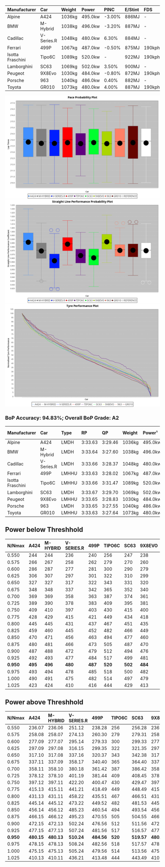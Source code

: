 | Manufacturer     | Car        | Weight | Power   | PINC    | E/Stint | FDS     |
|:-|:-|:-|:-|:-|:-|:-|
| Alpine           | A424       | 1036kg | 495.0kw | -3.00%  | 886MJ   |    -    |
| BMW              | M-Hybrid   | 1038kg | 496.0kw | -3.20%  | 887MJ   |    -    |
| Cadillac         | V-Series.R | 1048kg | 480.0kw | 6.30%   | 884MJ   |    -    |
| Ferrari          | 499P       | 1067kg | 487.0kw | -0.50%  | 875MJ   | 190kph  |
| Isotta Fraschini | Tipo6C     | 1089kg | 520.0kw |    -    | 922MJ   | 190kph  |
| Lamborghini      | SC63       | 1069kg | 502.0kw | 3.50%   | 900MJ   |    -    |
| Peugeot          | 9X8Evo     | 1030kg | 484.0kw | -0.80%  | 872MJ   | 190kph  |
| Porsche          | 963        | 1040kg | 486.0kw | 0.40%   | 882MJ   |    -    |
| Toyota           | GR010      | 1073kg | 480.0kw | 4.00%   | 887MJ   | 190kph  |

![PACECHART](./IMG/AUTO.png)
![STRAIGHTLINEPERFORMANCECHART](./IMG/AUTO_sp.png)
![TYREPERFORMANCECHART](./IMG/AUTO_tw.png)

### BoP Accuracy: 94.83%; Overall BoP Grade: A2
| Manufacturer     | Car        | Type  | RP      | QP      | Weight | Power¹  | Threshhold | PINC    | Power²   | E/Stint | AVG Vmax  | FDS     | RDLC | L/Stint | BOP-Grade | Model Accuracy | Model Points | Match%  | SimDiff |
|:-|:-|:-|:-|:-|:-|:-|:-|:-|:-|:-|:-|:-|:-|:-|:-|:-|:-|:-|:-|
| Alpine           | A424       | LMDH  | 3:33.63 | 3:29.46 | 1036kg | 495.0kw | 250.0kph   | -3.00%  | 480.20kw |  886MJ  | 330.60kph |    -    | 1.01 | 12      | ~A1       | 99.49%         | 1360         | 100.00% | -1.15   |
| BMW              | M-Hybrid   | LMDH  | 3:33.64 | 3:27.60 | 1038kg | 496.0kw | 250.0kph   | -3.20%  | 480.10kw |  887MJ  | 329.06kph |    -    | 1.01 | 12      | ~A1       | 98.62%         | 2363         | 100.00% | -0.62   |
| Cadillac         | V-Series.R | LMDH  | 3:33.66 | 3:28.37 | 1048kg | 480.0kw | 250.0kph   | 6.30%   | 510.20kw |  884MJ  | 326.52kph |    -    | 1.01 | 12      | +A2       | 98.50%         | 4201         | 94.54%  | +0.10   |
| Ferrari          | 499P       | LMHHU | 3:33.63 | 3:28.02 | 1067kg | 487.0kw | 250.0kph   | -0.50%  | 484.60kw |  875MJ  | 327.96kph | 190kph  | 1.02 | 12      | ~A1       | 100.00%        | 4441         | 98.45%  | +0.12   |
| Isotta Fraschini | Tipo6C     | LMHHU | 3:33.66 | 3:31.47 | 1089kg | 520.0kw | 250.0kph   |    -    | 520.00kw |  922MJ  | 327.48kph | 190kph  | 1.01 | 12      | +C1       | 98.48%         | 130          | 79.20%  | +0.43   |
| Lamborghini      | SC63       | LMDH  | 3:33.67 | 3:29.70 | 1069kg | 502.0kw | 250.0kph   | 3.50%   | 519.60kw |  900MJ  | 327.27kph |    -    | 1.02 | 12      | ~A1       | 100.00%        | 784          | 98.26%  | +0.32   |
| Peugeot          | 9X8Evo     | LMHHU | 3:33.65 | 3:28.83 | 1030kg | 484.0kw | 250.0kph   | -0.80%  | 480.10kw |  872MJ  | 330.81kph | 190kph  | 1.02 | 12      | +B2       | 100.00%        | 808          | 84.76%  | +0.28   |
| Porsche          | 963        | LMDH  | 3:33.65 | 3:27.55 | 1040kg | 486.0kw | 250.0kph   | 0.40%   | 487.90kw |  882MJ  | 328.11kph |    -    | 1.01 | 12      | ~A1       | 99.87%         | 12613        | 100.00% | +0.24   |
| Toyota           | GR010      | LMHHU | 3:33.63 | 3:27.64 | 1073kg | 480.0kw | 250.0kph   | 4.00%   | 499.20kw |  887MJ  | 326.39kph | 190kph  | 1.01 | 12      | ~A1       | 99.73%         | 2956         | 98.30%  | +0.27   |

## Power below Threshhold
| N/Nmax    | A424    | M-HYBRID | V-SERIES.R | 499P    | TIPO6C  | SC63    | 9X8EVO  | 963     | GR010   |
|:-|:-|:-|:-|:-|:-|:-|:-|:-|:-|
|  0.550    |  244    |  244     |  236       |  240    |  256    |  247    |  238    |  239    |  236    |
|  0.575    |  266    |  267     |  258       |  262    |  279    |  270    |  260    |  261    |  258    |
|  0.600    |  286    |  287     |  277       |  281    |  300    |  290    |  279    |  281    |  277    |
|  0.625    |  306    |  307     |  297       |  301    |  322    |  310    |  299    |  301    |  297    |
|  0.650    |  327    |  327     |  317       |  322    |  343    |  331    |  320    |  321    |  317    |
|  0.675    |  348    |  348     |  337       |  342    |  365    |  352    |  340    |  341    |  337    |
|  0.700    |  369    |  369     |  358       |  363    |  387    |  374    |  361    |  362    |  358    |
|  0.725    |  389    |  390     |  378       |  383    |  409    |  395    |  381    |  383    |  378    |
|  0.750    |  409    |  410     |  397       |  403    |  430    |  415    |  400    |  402    |  397    |
|  0.775    |  428    |  429     |  415       |  421    |  449    |  434    |  418    |  420    |  415    |
|  0.800    |  445    |  445     |  431       |  437    |  467    |  451    |  435    |  436    |  431    |
|  0.825    |  459    |  460     |  445       |  452    |  482    |  466    |  449    |  451    |  445    |
|  0.850    |  470    |  471     |  456       |  463    |  494    |  477    |  460    |  462    |  456    |
|  0.875    |  480    |  481     |  466       |  473    |  505    |  487    |  470    |  472    |  466    |
|  0.900    |  487    |  488     |  472       |  479    |  512    |  494    |  476    |  478    |  472    |
|  0.925    |  492    |  493     |  477       |  484    |  517    |  499    |  481    |  483    |  477    |
| **0.950** | **495** | **496**  | **480**    | **487** | **520** | **502** | **484** | **486** | **480** |
|  0.975    |  493    |  494     |  478       |  485    |  518    |  500    |  482    |  484    |  478    |
|  1.000    |  490    |  491     |  475       |  482    |  514    |  497    |  479    |  481    |  475    |
|  1.025    |  423    |  424     |  410       |  416    |  444    |  429    |  413    |  415    |  410    |

## Power above Threshhold
| N/Nmax    | A424       | M-HYBRID   | V-SERIES.R | 499P       | TIPO6C  | SC63       | 9X8EVO     | 963        | GR010      |
|:-|:-|:-|:-|:-|:-|:-|:-|:-|:-|
|  0.550    |  236.07    |  236.06    |  251.12    |  238.28    |  256    |  256.28    |  236.06    |  240.47    |  246.10    |
|  0.575    |  258.08    |  258.07    |  274.13    |  260.30    |  279    |  279.31    |  258.07    |  262.51    |  268.11    |
|  0.600    |  277.09    |  277.07    |  295.14    |  279.33    |  300    |  299.33    |  277.07    |  281.54    |  288.12    |
|  0.625    |  297.09    |  297.08    |  316.15    |  299.35    |  322    |  321.35    |  297.08    |  301.58    |  308.12    |
|  0.650    |  317.10    |  317.08    |  337.16    |  320.37    |  343    |  342.38    |  317.08    |  322.62    |  329.13    |
|  0.675    |  337.11    |  337.09    |  358.17    |  340.40    |  365    |  364.40    |  337.09    |  342.66    |  350.14    |
|  0.700    |  358.11    |  358.10    |  380.18    |  361.42    |  387    |  386.42    |  358.10    |  363.70    |  371.15    |
|  0.725    |  378.12    |  378.10    |  401.19    |  381.44    |  409    |  408.45    |  378.10    |  383.74    |  392.16    |
|  0.750    |  397.12    |  397.11    |  422.20    |  400.47    |  430    |  429.47    |  397.11    |  403.78    |  412.17    |
|  0.775    |  415.13    |  415.11    |  441.21    |  418.49    |  449    |  448.49    |  415.11    |  421.82    |  431.17    |
|  0.800    |  431.13    |  431.11    |  458.22    |  435.51    |  467    |  466.51    |  431.11    |  437.85    |  448.18    |
|  0.825    |  445.14    |  445.12    |  473.22    |  449.52    |  482    |  481.53    |  445.12    |  452.88    |  463.19    |
|  0.850    |  456.14    |  456.12    |  485.23    |  460.54    |  494    |  493.54    |  456.12    |  463.90    |  474.19    |
|  0.875    |  466.15    |  466.12    |  495.23    |  470.55    |  505    |  504.55    |  466.12    |  473.92    |  484.19    |
|  0.900    |  472.15    |  472.13    |  502.24    |  476.56    |  512    |  511.56    |  472.13    |  479.93    |  491.20    |
|  0.925    |  477.15    |  477.13    |  507.24    |  481.56    |  517    |  516.57    |  477.13    |  484.94    |  496.20    |
| **0.950** | **480.15** | **480.13** | **510.24** | **484.56** | **520** | **519.57** | **480.13** | **487.94** | **499.20** |
|  0.975    |  478.15    |  478.13    |  508.24    |  482.56    |  518    |  517.57    |  478.13    |  485.94    |  497.20    |
|  1.000    |  475.15    |  475.13    |  505.24    |  479.56    |  514    |  513.56    |  475.13    |  482.93    |  494.20    |
|  1.025    |  410.13    |  410.11    |  436.21    |  413.48    |  444    |  443.49    |  410.11    |  416.81    |  426.17    |
